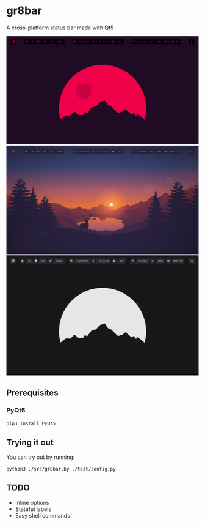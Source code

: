 # gr8bar
A cross-platform status bar made with Qt5

![](res/md/example-bar.png)
![](res/md/example-bar2.png)
![](res/md/example-bar3.png)

## Prerequisites 

### PyQt5
```
pip3 install PyQt5
```

## Trying it out
You can try out by running:

```
python3 ./src/gr8bar.by ./test/config.py
```

## TODO
- Inline options
- Stateful labels
- Easy shell commands
